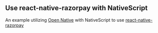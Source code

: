 ## Use react-native-razorpay with NativeScript

An example utilizing [Open Native](https://github.com/OpenNative/open-native) with NativeScript to use [react-native-razorpay](https://github.com/razorpay/react-native-razorpay)